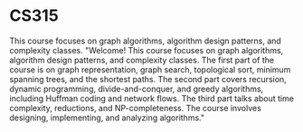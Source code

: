 # CS315
This course focuses on graph algorithms, algorithm design patterns, and complexity classes.
"Welcome! This course focuses on graph algorithms, algorithm design patterns, and complexity classes. The first part of the course is on graph representation, graph search, topological sort, minimum spanning trees, and the shortest paths. The second part covers recursion, dynamic programming, divide-and-conquer, and greedy algorithms, including Huffman coding and network flows. The third part talks about time complexity, reductions, and NP-completeness. The course involves designing, implementing, and analyzing algorithms."
